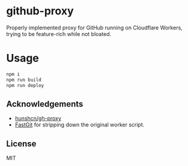 # github-proxy

Properly implemented proxy for GitHub running on Cloudflare Workers,
trying to be feature-rich while not bloated.

# Usage

```bash
npm i
npm run build
npm run deploy
```


## Acknowledgements

- [hunshcn/gh-proxy](https://github.com/hunshcn/gh-proxy)
- [FastGit](https://github.com/FastGitORG/cfworker) for stripping down the original worker script.

## License

MIT
